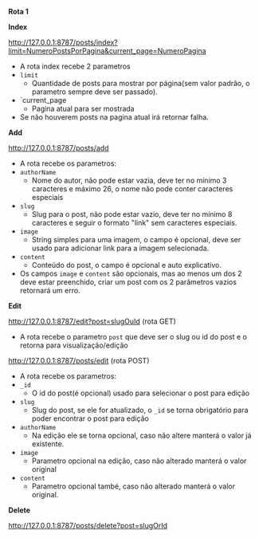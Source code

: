 **Rota 1**

**Index**

http://127.0.0.1:8787/posts/index?limit=NumeroPostsPorPagina&current_page=NumeroPagina

 - A rota index recebe 2 parametros
 - `limit`
   - Quantidade de posts para mostrar por página(sem valor padrão, o parametro sempre deve ser passado).
 - `current_page
   - Pagina atual para ser mostrada
 - Se não houverem posts na pagina atual irá retornar falha.


**Add**

http://127.0.0.1:8787/posts/add

 - A rota recebe os parametros:
 - `authorName`
   - Nome do autor, não pode estar vazia, deve ter no mínimo 3 caracteres e máximo 26, o nome não pode conter caracteres especiais
 - `slug`
   - Slug para o post, não pode estar vazio, deve ter no mínimo 8 caracteres e seguir o formato "link" sem caracteres especiais.
 - `image`
   - String simples para uma imagem, o campo é opcional, deve ser usado para adicionar link para a imagem selecionada.
 - `content`
   - Conteúdo do post, o campo é opcional e auto explicativo.
 - Os campos `image` e `content` são opcionais, mas ao menos um dos 2 deve estar preenchido, criar um post com os 2 parâmetros vazios retornará um erro.

**Edit**

http://127.0.0.1:8787/edit?post=slugOuId (rota GET)

  - A rota recebe o parametro `post` que deve ser o slug ou id do post e o retorna para visualização/edição

http://127.0.0.1:8787/posts/edit (rota POST)

  - A rota recebe os parametros:
  - `_id`
    - O id do post(é opcional) usado para selecionar o post para edição
  - `slug`
    - Slug do post, se ele for atualizado, o `_id` se torna obrigatório para poder encontrar o post para edição
  - `authorName`
    - Na edição ele se torna opcional, caso não altere manterá o valor já existente.
  - `image`
    - Parametro opcional na edição, caso não alterado manterá o valor original
  - `content`
    - Parametro opcional també, caso não alterado manterá o valor original.

**Delete**

http://127.0.0.1:8787/posts/delete?post=slugOrId
